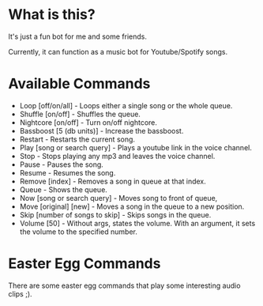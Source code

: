 # What is this?

It's just a fun bot for me and some friends.

Currently, it can function as a music bot for Youtube/Spotify songs.

# Available Commands
- Loop [off/on/all] - Loops either a single song or the whole queue.
- Shuffle [on/off] - Shuffles the queue.
- Nightcore [on/off] - Turn on/off nightcore.
- Bassboost [5 (db units)] - Increase the bassboost.
- Restart - Restarts the current song.
- Play [song or search query] - Plays a youtube link in the voice channel.
- Stop - Stops playing any mp3 and leaves the voice channel.
- Pause - Pauses the song.
- Resume - Resumes the song.
- Remove [index] - Removes a song in queue at that index.
- Queue - Shows the queue.
- Now [song or search query] - Moves song to front of queue,
- Move [original] [new] - Moves a song in the queue to a new position.
- Skip [number of songs to skip] - Skips songs in the queue.
- Volume [50] - Without args, states the volume. With an argument, it sets the volume to the specified number.

# Easter Egg Commands

There are some easter egg commands that play some interesting audio clips ;).
